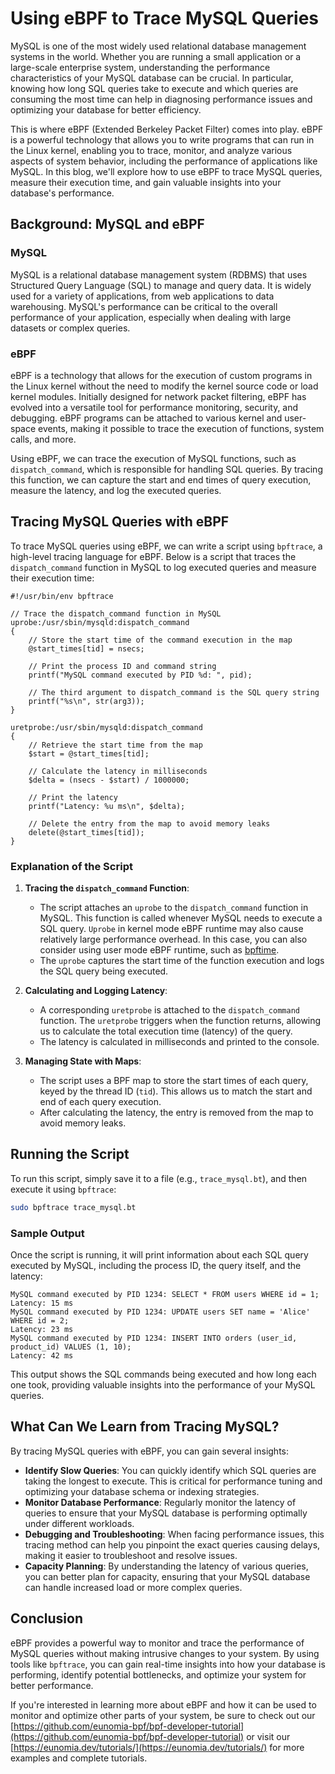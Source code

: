# Using eBPF to Trace MySQL Queries

MySQL is one of the most widely used relational database management systems in the world. Whether you are running a small application or a large-scale enterprise system, understanding the performance characteristics of your MySQL database can be crucial. In particular, knowing how long SQL queries take to execute and which queries are consuming the most time can help in diagnosing performance issues and optimizing your database for better efficiency.

This is where eBPF (Extended Berkeley Packet Filter) comes into play. eBPF is a powerful technology that allows you to write programs that can run in the Linux kernel, enabling you to trace, monitor, and analyze various aspects of system behavior, including the performance of applications like MySQL. In this blog, we'll explore how to use eBPF to trace MySQL queries, measure their execution time, and gain valuable insights into your database's performance.

## Background: MySQL and eBPF

### MySQL

MySQL is a relational database management system (RDBMS) that uses Structured Query Language (SQL) to manage and query data. It is widely used for a variety of applications, from web applications to data warehousing. MySQL's performance can be critical to the overall performance of your application, especially when dealing with large datasets or complex queries.

### eBPF

eBPF is a technology that allows for the execution of custom programs in the Linux kernel without the need to modify the kernel source code or load kernel modules. Initially designed for network packet filtering, eBPF has evolved into a versatile tool for performance monitoring, security, and debugging. eBPF programs can be attached to various kernel and user-space events, making it possible to trace the execution of functions, system calls, and more.

Using eBPF, we can trace the execution of MySQL functions, such as `dispatch_command`, which is responsible for handling SQL queries. By tracing this function, we can capture the start and end times of query execution, measure the latency, and log the executed queries.

## Tracing MySQL Queries with eBPF

To trace MySQL queries using eBPF, we can write a script using `bpftrace`, a high-level tracing language for eBPF. Below is a script that traces the `dispatch_command` function in MySQL to log executed queries and measure their execution time:

```bt
#!/usr/bin/env bpftrace

// Trace the dispatch_command function in MySQL
uprobe:/usr/sbin/mysqld:dispatch_command
{
    // Store the start time of the command execution in the map
    @start_times[tid] = nsecs;
    
    // Print the process ID and command string
    printf("MySQL command executed by PID %d: ", pid);
    
    // The third argument to dispatch_command is the SQL query string
    printf("%s\n", str(arg3));
}

uretprobe:/usr/sbin/mysqld:dispatch_command
{
    // Retrieve the start time from the map
    $start = @start_times[tid];
    
    // Calculate the latency in milliseconds
    $delta = (nsecs - $start) / 1000000;
    
    // Print the latency
    printf("Latency: %u ms\n", $delta);
    
    // Delete the entry from the map to avoid memory leaks
    delete(@start_times[tid]);
}
```

### Explanation of the Script

1. **Tracing the `dispatch_command` Function**:
   - The script attaches an `uprobe` to the `dispatch_command` function in MySQL. This function is called whenever MySQL needs to execute a SQL query. `Uprobe` in kernel mode eBPF runtime may also cause relatively large performance overhead. In this case, you can also consider using user mode eBPF runtime, such as [bpftime](https://github.com/eunomia-bpf/bpftime).
   - The `uprobe` captures the start time of the function execution and logs the SQL query being executed.

2. **Calculating and Logging Latency**:
   - A corresponding `uretprobe` is attached to the `dispatch_command` function. The `uretprobe` triggers when the function returns, allowing us to calculate the total execution time (latency) of the query.
   - The latency is calculated in milliseconds and printed to the console.

3. **Managing State with Maps**:
   - The script uses a BPF map to store the start times of each query, keyed by the thread ID (`tid`). This allows us to match the start and end of each query execution.
   - After calculating the latency, the entry is removed from the map to avoid memory leaks.

## Running the Script

To run this script, simply save it to a file (e.g., `trace_mysql.bt`), and then execute it using `bpftrace`:

```bash
sudo bpftrace trace_mysql.bt
```

### Sample Output

Once the script is running, it will print information about each SQL query executed by MySQL, including the process ID, the query itself, and the latency:

```console
MySQL command executed by PID 1234: SELECT * FROM users WHERE id = 1;
Latency: 15 ms
MySQL command executed by PID 1234: UPDATE users SET name = 'Alice' WHERE id = 2;
Latency: 23 ms
MySQL command executed by PID 1234: INSERT INTO orders (user_id, product_id) VALUES (1, 10);
Latency: 42 ms
```

This output shows the SQL commands being executed and how long each one took, providing valuable insights into the performance of your MySQL queries.

## What Can We Learn from Tracing MySQL?

By tracing MySQL queries with eBPF, you can gain several insights:

- **Identify Slow Queries**: You can quickly identify which SQL queries are taking the longest to execute. This is critical for performance tuning and optimizing your database schema or indexing strategies.
- **Monitor Database Performance**: Regularly monitor the latency of queries to ensure that your MySQL database is performing optimally under different workloads.
- **Debugging and Troubleshooting**: When facing performance issues, this tracing method can help you pinpoint the exact queries causing delays, making it easier to troubleshoot and resolve issues.
- **Capacity Planning**: By understanding the latency of various queries, you can better plan for capacity, ensuring that your MySQL database can handle increased load or more complex queries.

## Conclusion

eBPF provides a powerful way to monitor and trace the performance of MySQL queries without making intrusive changes to your system. By using tools like `bpftrace`, you can gain real-time insights into how your database is performing, identify potential bottlenecks, and optimize your system for better performance.

If you're interested in learning more about eBPF and how it can be used to monitor and optimize other parts of your system, be sure to check out our [https://github.com/eunomia-bpf/bpf-developer-tutorial](https://github.com/eunomia-bpf/bpf-developer-tutorial) or visit our [https://eunomia.dev/tutorials/](https://eunomia.dev/tutorials/) for more examples and complete tutorials.
